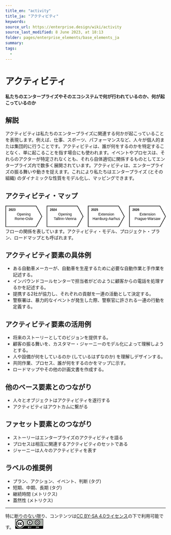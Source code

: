 ```yaml
---
title_en: "activity"
title_ja: "アクティビティ"
keywords: 
source_url: https://enterprise.design/wiki/activity
source_last_modified: 8 June 2023, at 18:13
folder: pages/enterprise_elements/base_elements_ja
summary:
tags: 
  - 
---
```

# アクティビティ
**私たちのエンタープライズやそのエコシステムで何が行われているのか、何が起こっているのか**

## 解説
アクティビティは私たちのエンタープライズに関連する何かが起こっていることを表現します。例えば、仕事、スポーツ、パフォーマンスなど、人々が個人的または集団的に行うことです。アクティビティは、誰が何をするのかを特定することなく、単に起こることを指す場合にも使われます。イベントやプロセスは、それらのアクターが特定されなくとも、それら自体適切に関係するものとしてエンタープライズ内で数多く展開されています。アクティビティは、エンタープライズの振る舞いや動きを捉えます。これにより私たちはエンタープライズ (とその組織) のダイナミックな性質をモデル化し、マッピングできます。

## アクティビティ・マップ
![Activity Map](/media/EDGY-Activity-Map.png)
フローの関係を表しています。アクティビティ・モデル、プロジェクト・プラン、ロードマップとも呼ばれます。

## アクティビティ要素の具体例
- ある自動車メーカーが、自動車を生産するために必要な自動作業と手作業を記述する。
- インバウンドコールセンターで担当者がどのように顧客からの電話を処理するかを記述する。
- 提携する2社が協力し、それぞれの貢献を一連の活動として決定する。
- 警察署は、暴力的なイベントが発生した際、警察官に許される一連の行動を定義する。

## アクティビティ要素の活用例
- 将来のストーリーとしてのビジョンを提供する。
- 顧客の振る舞いを、カスタマー・ジャーニーのモデル化によって理解しようとする。
- 人や設備が何をしているのか (しているはずなのか) を理解しデザインする。
- 共同作業、プロセス、誰が何をするのかをマップに示す。
- ロードマップやその他の計画文書を作成する。

## 他のベース要素とのつながり
- 人々とオブジェクトはアクティビティを遂行する
- アクティビティはアウトカムに繋がる

## ファセット要素とのつながり
- ストーリーはエンタープライズのアクティビティを語る
- プロセスは相互に関連するアクティビティのセットである
- ジャーニーは人々のアクティビティを表す

## ラベルの推奨例
- プラン、アクション、イベント、判断 (タグ)
- 短期、中期、長期 (タグ)
- 継続時間 (メトリクス)
- 蓋然性 (メトリクス)

---
特に断りのない限り、コンテンツは[CC BY-SA 4.0ライセンス](/pages/license_ja.md)の下で利用可能です。
[![CC logo](/media/cc.png)](/pages/license_ja.md)
